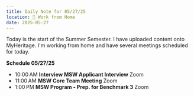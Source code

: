 ```yaml
---
title: Daily Note for 05/27/25
location: 🏡 Work from Home
date: 2025-05-27
---
```

Today is the start of the Summer Semester. I have uploaded content onto MyHeritage. I'm working from home and have several meetings scheduled for today.

**Schedule 05/27/25**

- 10:00 AM **Interview MSW Applicant Interview** Zoom
- 11:00 AM **MSW Core Team Meeting** Zoom
- 1:00 PM **MSW Program - Prep. for Benchmark 3** Zoom

